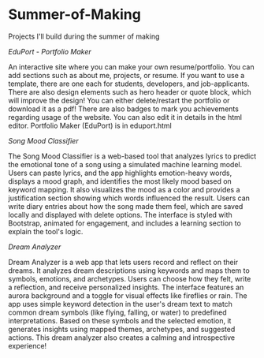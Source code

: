# Summer-of-Making
Projects I'll build during the summer of making

*EduPort - Portfolio Maker*

An interactive site where you can make your own resume/portfolio. You can add sections such as about me, projects, or resume. If you want to use a template, there are one each for students, developers, and job-applicants. There are also design elements such as hero header or quote block, which will improve the design! You can either delete/restart the portfolio or download it as a pdf! There are also badges to mark you achievements regarding usage of the website. You can also edit it in details in the html editor.
Portfolio Maker (EduPort) is in eduport.html

*Song Mood Classifier*

The Song Mood Classifier is a web-based tool that analyzes lyrics to predict the emotional tone of a song using a simulated machine learning model. Users can paste lyrics, and the app highlights emotion-heavy words, displays a mood graph, and identifies the most likely mood based on keyword mapping. It also visualizes the mood as a color and provides a justification section showing which words influenced the result. Users can write diary entries about how the song made them feel, which are saved locally and displayed with delete options. The interface is styled with Bootstrap, animated for engagement, and includes a learning section to explain the tool's logic.

*Dream Analyzer*

Dream Analyzer is a web app that lets users record and reflect on their dreams. It analyzes dream descriptions using keywords and maps them to symbols, emotions, and archetypes. Users can choose how they felt, write a reflection, and receive personalized insights. The interface features an aurora background and a toggle for visual effects like fireflies or rain. The app uses simple keyword detection in the user's dream text to match common dream symbols (like flying, falling, or water) to predefined interpretations. Based on these symbols and the selected emotion, it generates insights using mapped themes, archetypes, and suggested actions. This dream analyzer also creates a calming and introspective experience!

